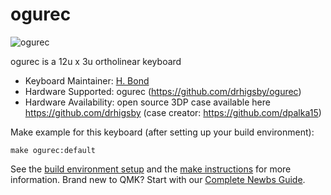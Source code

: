 # ogurec

![ogurec](https://imgur.com/gallery/OFF1Vyp)

ogurec is a 12u x 3u ortholinear keyboard

* Keyboard Maintainer: [H. Bond](https://github.com/drhigsby)
* Hardware Supported: ogurec (https://github.com/drhigsby/ogurec)
* Hardware Availability: open source 3DP case available here https://github.com/drhigsby (case creator: https://github.com/dpalka15)

Make example for this keyboard (after setting up your build environment):

    make ogurec:default

See the [build environment setup](https://docs.qmk.fm/#/getting_started_build_tools) and the [make instructions](https://docs.qmk.fm/#/getting_started_make_guide) for more information. Brand new to QMK? Start with our [Complete Newbs Guide](https://docs.qmk.fm/#/newbs).
